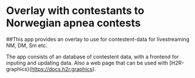 # Overlay with contestants to Norwegian apnea contests

##This app provides an overlay to use for contestent-data for livestreaming NM, DM, Sm etc.

The app consists of an database of contestent data, with a frontend for inputing and updating data. Also a web page that can be used with [H2R-graphics}(https://docs.h2r.graphics).

